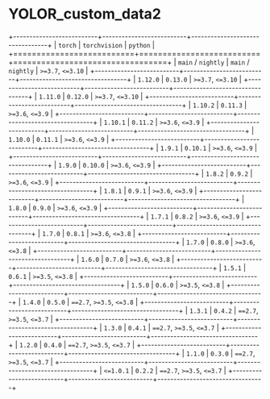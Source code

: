 # YOLOR_custom_data2


+--------------------------+--------------------------+---------------------------------+
| ``torch``                | ``torchvision``          | ``python``                      |
+==========================+==========================+=================================+
| ``main`` / ``nightly``   | ``main`` / ``nightly``   | ``>=3.7``, ``<=3.10``           |
+--------------------------+--------------------------+---------------------------------+
| ``1.12.0``               | ``0.13.0``               | ``>=3.7``, ``<=3.10``           |
+--------------------------+--------------------------+---------------------------------+
| ``1.11.0``               | ``0.12.0``               | ``>=3.7``, ``<=3.10``           |
+--------------------------+--------------------------+---------------------------------+
| ``1.10.2``               | ``0.11.3``               | ``>=3.6``, ``<=3.9``            |
+--------------------------+--------------------------+---------------------------------+
| ``1.10.1``               | ``0.11.2``               | ``>=3.6``, ``<=3.9``            |
+--------------------------+--------------------------+---------------------------------+
| ``1.10.0``               | ``0.11.1``               | ``>=3.6``, ``<=3.9``            |
+--------------------------+--------------------------+---------------------------------+
| ``1.9.1``                | ``0.10.1``               | ``>=3.6``, ``<=3.9``            |
+--------------------------+--------------------------+---------------------------------+
| ``1.9.0``                | ``0.10.0``               | ``>=3.6``, ``<=3.9``            |
+--------------------------+--------------------------+---------------------------------+
| ``1.8.2``                | ``0.9.2``                | ``>=3.6``, ``<=3.9``            |
+--------------------------+--------------------------+---------------------------------+
| ``1.8.1``                | ``0.9.1``                | ``>=3.6``, ``<=3.9``            |
+--------------------------+--------------------------+---------------------------------+
| ``1.8.0``                | ``0.9.0``                | ``>=3.6``, ``<=3.9``            |
+--------------------------+--------------------------+---------------------------------+
| ``1.7.1``                | ``0.8.2``                | ``>=3.6``, ``<=3.9``            |
+--------------------------+--------------------------+---------------------------------+
| ``1.7.0``                | ``0.8.1``                | ``>=3.6``, ``<=3.8``            |
+--------------------------+--------------------------+---------------------------------+
| ``1.7.0``                | ``0.8.0``                | ``>=3.6``, ``<=3.8``            |
+--------------------------+--------------------------+---------------------------------+
| ``1.6.0``                | ``0.7.0``                | ``>=3.6``, ``<=3.8``            |
+--------------------------+--------------------------+---------------------------------+
| ``1.5.1``                | ``0.6.1``                | ``>=3.5``, ``<=3.8``            |
+--------------------------+--------------------------+---------------------------------+
| ``1.5.0``                | ``0.6.0``                | ``>=3.5``, ``<=3.8``            |
+--------------------------+--------------------------+---------------------------------+
| ``1.4.0``                | ``0.5.0``                | ``==2.7``, ``>=3.5``, ``<=3.8`` |
+--------------------------+--------------------------+---------------------------------+
| ``1.3.1``                | ``0.4.2``                | ``==2.7``, ``>=3.5``, ``<=3.7`` |
+--------------------------+--------------------------+---------------------------------+
| ``1.3.0``                | ``0.4.1``                | ``==2.7``, ``>=3.5``, ``<=3.7`` |
+--------------------------+--------------------------+---------------------------------+
| ``1.2.0``                | ``0.4.0``                | ``==2.7``, ``>=3.5``, ``<=3.7`` |
+--------------------------+--------------------------+---------------------------------+
| ``1.1.0``                | ``0.3.0``                | ``==2.7``, ``>=3.5``, ``<=3.7`` |
+--------------------------+--------------------------+---------------------------------+
| ``<=1.0.1``              | ``0.2.2``                | ``==2.7``, ``>=3.5``, ``<=3.7`` |
+--------------------------+--------------------------+---------------------------------+
